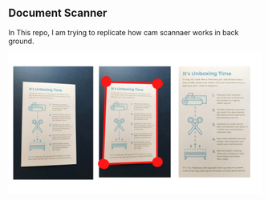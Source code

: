 ## Document Scanner

In This repo, I am trying to replicate how cam scannaer works in back ground.

![Demo](./document_scanner_banner.png)

